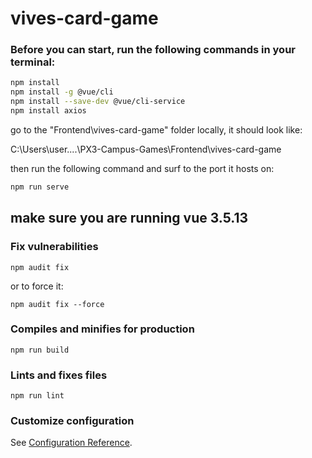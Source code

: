 # vives-card-game

### Before you can start, run the following commands in your terminal:

```bash
npm install
npm install -g @vue/cli
npm install --save-dev @vue/cli-service
npm install axios

```
go to the "Frontend\vives-card-game" folder locally, it should look like:

C:\Users\user\....\PX3-Campus-Games\Frontend\vives-card-game

then run the following command and surf to the port it hosts on:
```bash
npm run serve
```

## make sure you are running vue 3.5.13


### Fix vulnerabilities
```
npm audit fix
```
or to force it:
```
npm audit fix --force
```


### Compiles and minifies for production
```
npm run build
```

### Lints and fixes files
```
npm run lint
```

### Customize configuration
See [Configuration Reference](https://cli.vuejs.org/config/).
